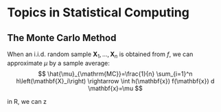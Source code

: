 ﻿# Topics in Statistical Computing
## The Monte Carlo Method
When an i.i.d. random sample $\mathbf{X}_1, \ldots, \mathbf{X}_n$ is obtained from $f$, we can approximate $\mu$ by a sample average:
$$
\hat{\mu}_{\mathrm{MC}}=\frac{1}{n} \sum_{i=1}^n h\left(\mathbf{X}_i\right) \rightarrow \int h(\mathbf{x}) f(\mathbf{x}) d \mathbf{x}=\mu
$$

in R, we can z
